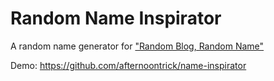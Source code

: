 # Random Name Inspirator
A random name generator for ["Random Blog, Random Name"](https://medium.com/@afternoontrick/random-blog-random-name-bbb9704e0c7b)  

Demo: https://github.com/afternoontrick/name-inspirator
